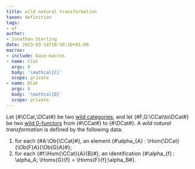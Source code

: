 ```yaml
---
title: wild natural transformation
taxon: definition
tags:
- uf
author:
- Jonathan Sterling
date: 2023-03-14T10:50:10+01:00
macros:
- include: base-macros
- name: CCat
  args: 0
  body: '\mathcal{C}'
  scope: private
- name: DCat
  args: 0
  body: '\mathcal{D}'
  scope: private
---
```


Let {#\CCat,\DCat#} be two [wild categories](jms-0037), and let {#F,G:\CCat\to\DCat#} be two
[wild 0-functors](jms-0038) from {#\CCat#} to {#\DCat#}. A *wild natural transformation* is defined by the following data:

1. for each {#A:\Ob{\CCat}#}, an element {#\alpha_{A} : \Hom{\DCat}{\Ob{F}A}{\Ob{G}A}#};
2. for each {#f:\Hom{\CCat}{A}{B}#}, an identification {#\alpha_{f} : \alpha_A; \Homs{G}{f} = \Homs{F}{f};\alpha_B#}.